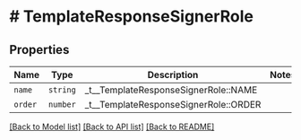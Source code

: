 # # TemplateResponseSignerRole



## Properties

Name | Type | Description | Notes
------------ | ------------- | ------------- | -------------
| `name` | ```string``` |  _t__TemplateResponseSignerRole::NAME  |  |
| `order` | ```number``` |  _t__TemplateResponseSignerRole::ORDER  |  |

[[Back to Model list]](../../README.md#models) [[Back to API list]](../../README.md#endpoints) [[Back to README]](../../README.md)
